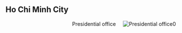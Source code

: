 

## Ho Chi Minh City

<figure style="text-align:right;">
  <img src="https://GeruiXu.github.io/lifetrace/Vietnam/Presidential office0.jpg" style="float:right; margin-left: 20px; margin-bottom: 10px;" alt="Presidential office0">
  <figcaption>Presidential office</figcaption>
</figure>


